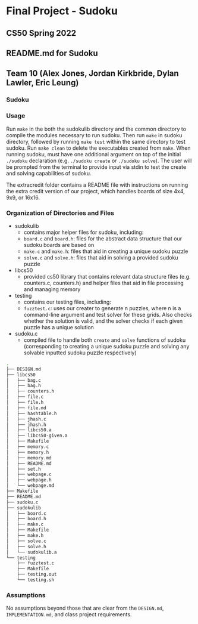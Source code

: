 # Final Project - Sudoku
## CS50 Spring 2022

## README.md for Sudoku
## Team 10 (Alex Jones, Jordan Kirkbride, Dylan Lawler, Eric Leung)

### Sudoku

### Usage
Run `make` in the both the sudokulib directory and the common directory to compile the
modules necessary to run sudoku. Then run `make` in sudoku directory, followed by running 
`make test` within the same directory to test sudoku. Run `make clean` to delete the 
executables created from `make`. When running sudoku, must have one additional argument on top of the initial `./sudoku` declaration (e.g. `./sudoku create` or `./sudoku solve`).
The user will be prompted from the terminal to provide input via stdin to test the create and solving capabilities of sudoku.

The extracredit folder contains a README file with instructions on running the extra credit version of our project, which handles boards of size 4x4, 9x9, or 16x16.

### Organization of Directories and Files
* sudokulib
    - contains major helper files for sudoku, including:
    - `board.c` and `board.h`: files for the abstract data structure that our sudoku boards are based on
    - `make.c` and `make.h`: files that aid in creating a unique sudoku puzzle
    - `solve.c` and `solve.h`: files that aid in solving a provided sudoku puzzle
* libcs50
    - provided cs50 library that contains relevant data structure files (e.g. counters.c, counters.h) and helper 
    files that aid in file processing and managing memory
* testing
    - contains our testing files, including:
    - `fuzztest.c`: uses our creater to generate n puzzles, where n is a command-line argument and test solver for these grids. Also checks whether the solution is valid, and the solver checks if each given puzzle has a unique solution
* sudoku.c
    - compiled file to handle both `create` and `solve` functions of sudoku (corresponding to creating a unique sudoku puzzle and solving any solvable inputted sudoku puzzle respectively)

```bash
.
├── DESIGN.md
├── libcs50
│   ├── bag.c
│   ├── bag.h
│   ├── counters.h
│   ├── file.c
│   ├── file.h
│   ├── file.md
│   ├── hashtable.h
│   ├── jhash.c
│   ├── jhash.h
│   ├── libcs50.a
│   ├── libcs50-given.a
│   ├── Makefile
│   ├── memory.c
│   ├── memory.h
│   ├── memory.md
│   ├── README.md
│   ├── set.h
│   ├── webpage.c
│   ├── webpage.h
│   └── webpage.md
├── Makefile
├── README.md
├── sudoku.c
├── sudokulib
│   ├── board.c
│   ├── board.h
│   ├── make.c
│   ├── Makefile
│   ├── make.h
│   ├── solve.c
│   ├── solve.h
│   └── sudokulib.a
└── testing
    ├── fuzztest.c
    ├── Makefile
    ├── testing.out
    └── testing.sh
```

### Assumptions
No assumptions beyond those that are clear from the `DESIGN.md`, `IMPLEMENTATION.md`, and class project requirements. 

